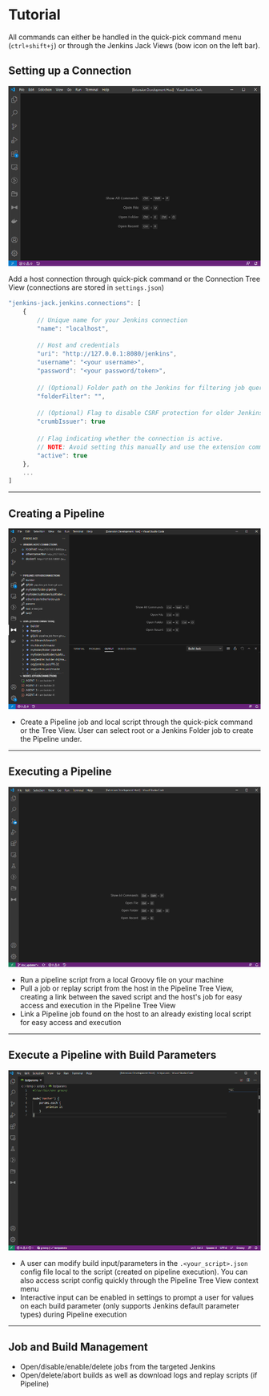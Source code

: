 # Tutorial

All commands can either be handled in the quick-pick command menu (`ctrl+shift+j`) or through the Jenkins Jack Views (bow icon on the left bar).

## Setting up a Connection
![setup](images/doc/demo_setup.gif)

Add a host connection through quick-pick command or the Connection Tree View (connections are stored in `settings.json`)

```javascript
"jenkins-jack.jenkins.connections": [
    {
        // Unique name for your Jenkins connection
        "name": "localhost",

        // Host and credentials
        "uri": "http://127.0.0.1:8080/jenkins",
        "username": "<your username>",
        "password": "<your password/token>",

        // (Optional) Folder path on the Jenkins for filtering job queries
        "folderFilter": "",

        // (Optional) Flag to disable CSRF protection for older Jenkins' (default is true)
        "crumbIssuer": true

        // Flag indicating whether the connection is active.
        // NOTE: Avoid setting this manually and use the extension commands for selecting an active connection
        "active": true
    },
    ...
]
```

---

## Creating a Pipeline

![pipeline](images/doc/demo_pipelinecreate.gif)
* Create a Pipeline job and local script through the quick-pick command or the Tree View. User can select root or a Jenkins Folder job to create the Pipeline under.

---

## Executing a Pipeline

![pipeline](images/doc/demo_pipelinerun.gif)

* Run a pipeline script from a local Groovy file on your machine
* Pull a job or replay script from the host in the Pipeline Tree View, creating a link between the saved script and the host's job for easy access and execution in the Pipeline Tree View
* Link a Pipeline job found on the host to an already existing local script for easy access and execution

---

## Execute a Pipeline with Build Parameters

![pipeline](images/doc/demo_pipelineparams.gif)

* A user can modify build input/parameters in the `.<your_script>.json` config file local to the script (created on pipeline execution). You can also access script config quickly through the Pipeline Tree View context menu
* Interactive input can be enabled in settings to prompt a user for values on each build parameter (only supports Jenkins default parameter types) during Pipeline execution

---

## Job and Build Management

* Open/disable/enable/delete jobs from the targeted Jenkins
* Open/delete/abort builds as well as download logs and replay scripts (if Pipeline)